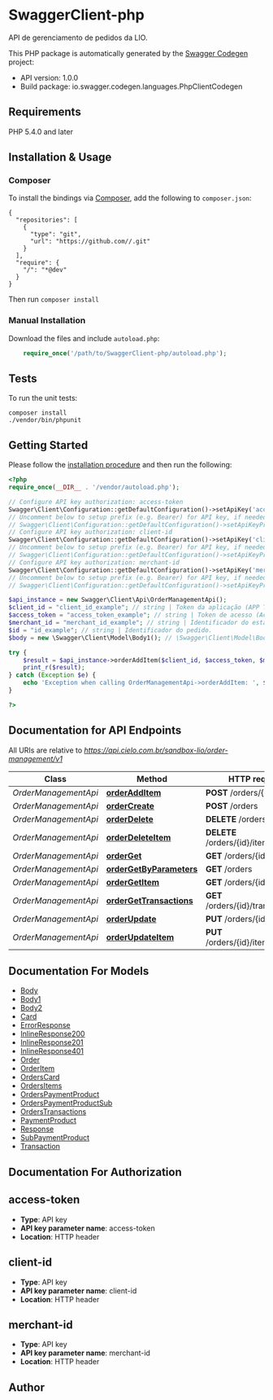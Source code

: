 # SwaggerClient-php
API de gerenciamento de pedidos da LIO.

This PHP package is automatically generated by the [Swagger Codegen](https://github.com/swagger-api/swagger-codegen) project:

- API version: 1.0.0
- Build package: io.swagger.codegen.languages.PhpClientCodegen

## Requirements

PHP 5.4.0 and later

## Installation & Usage
### Composer

To install the bindings via [Composer](http://getcomposer.org/), add the following to `composer.json`:

```
{
  "repositories": [
    {
      "type": "git",
      "url": "https://github.com//.git"
    }
  ],
  "require": {
    "/": "*@dev"
  }
}
```

Then run `composer install`

### Manual Installation

Download the files and include `autoload.php`:

```php
    require_once('/path/to/SwaggerClient-php/autoload.php');
```

## Tests

To run the unit tests:

```
composer install
./vendor/bin/phpunit
```

## Getting Started

Please follow the [installation procedure](#installation--usage) and then run the following:

```php
<?php
require_once(__DIR__ . '/vendor/autoload.php');

// Configure API key authorization: access-token
Swagger\Client\Configuration::getDefaultConfiguration()->setApiKey('access-token', 'YOUR_API_KEY');
// Uncomment below to setup prefix (e.g. Bearer) for API key, if needed
// Swagger\Client\Configuration::getDefaultConfiguration()->setApiKeyPrefix('access-token', 'Bearer');
// Configure API key authorization: client-id
Swagger\Client\Configuration::getDefaultConfiguration()->setApiKey('client-id', 'YOUR_API_KEY');
// Uncomment below to setup prefix (e.g. Bearer) for API key, if needed
// Swagger\Client\Configuration::getDefaultConfiguration()->setApiKeyPrefix('client-id', 'Bearer');
// Configure API key authorization: merchant-id
Swagger\Client\Configuration::getDefaultConfiguration()->setApiKey('merchant-id', 'YOUR_API_KEY');
// Uncomment below to setup prefix (e.g. Bearer) for API key, if needed
// Swagger\Client\Configuration::getDefaultConfiguration()->setApiKeyPrefix('merchant-id', 'Bearer');

$api_instance = new Swagger\Client\Api\OrderManagementApi();
$client_id = "client_id_example"; // string | Token da aplicação (APP Token) gerado durante o processo de cadastro.
$access_token = "access_token_example"; // string | Token de acesso (Access Token) gerado durante o processo de cadastro.
$merchant_id = "merchant_id_example"; // string | Identificador do estabelecimento comercial gerado durante o processo de cadastro.
$id = "id_example"; // string | Identificador do pedido.
$body = new \Swagger\Client\Model\Body1(); // \Swagger\Client\Model\Body1 | 

try {
    $result = $api_instance->orderAddItem($client_id, $access_token, $merchant_id, $id, $body);
    print_r($result);
} catch (Exception $e) {
    echo 'Exception when calling OrderManagementApi->orderAddItem: ', $e->getMessage(), PHP_EOL;
}

?>
```

## Documentation for API Endpoints

All URIs are relative to *https://api.cielo.com.br/sandbox-lio/order-management/v1*

Class | Method | HTTP request | Description
------------ | ------------- | ------------- | -------------
*OrderManagementApi* | [**orderAddItem**](docs/Api/OrderManagementApi.md#orderadditem) | **POST** /orders/{id}/items | 
*OrderManagementApi* | [**orderCreate**](docs/Api/OrderManagementApi.md#ordercreate) | **POST** /orders | 
*OrderManagementApi* | [**orderDelete**](docs/Api/OrderManagementApi.md#orderdelete) | **DELETE** /orders/{id} | 
*OrderManagementApi* | [**orderDeleteItem**](docs/Api/OrderManagementApi.md#orderdeleteitem) | **DELETE** /orders/{id}/items/{itemId} | 
*OrderManagementApi* | [**orderGet**](docs/Api/OrderManagementApi.md#orderget) | **GET** /orders/{id} | 
*OrderManagementApi* | [**orderGetByParameters**](docs/Api/OrderManagementApi.md#ordergetbyparameters) | **GET** /orders | 
*OrderManagementApi* | [**orderGetItem**](docs/Api/OrderManagementApi.md#ordergetitem) | **GET** /orders/{id}/items | 
*OrderManagementApi* | [**orderGetTransactions**](docs/Api/OrderManagementApi.md#ordergettransactions) | **GET** /orders/{id}/transactions | 
*OrderManagementApi* | [**orderUpdate**](docs/Api/OrderManagementApi.md#orderupdate) | **PUT** /orders/{id} | 
*OrderManagementApi* | [**orderUpdateItem**](docs/Api/OrderManagementApi.md#orderupdateitem) | **PUT** /orders/{id}/items/{itemId} | 


## Documentation For Models

 - [Body](docs/Model/Body.md)
 - [Body1](docs/Model/Body1.md)
 - [Body2](docs/Model/Body2.md)
 - [Card](docs/Model/Card.md)
 - [ErrorResponse](docs/Model/ErrorResponse.md)
 - [InlineResponse200](docs/Model/InlineResponse200.md)
 - [InlineResponse201](docs/Model/InlineResponse201.md)
 - [InlineResponse401](docs/Model/InlineResponse401.md)
 - [Order](docs/Model/Order.md)
 - [OrderItem](docs/Model/OrderItem.md)
 - [OrdersCard](docs/Model/OrdersCard.md)
 - [OrdersItems](docs/Model/OrdersItems.md)
 - [OrdersPaymentProduct](docs/Model/OrdersPaymentProduct.md)
 - [OrdersPaymentProductSub](docs/Model/OrdersPaymentProductSub.md)
 - [OrdersTransactions](docs/Model/OrdersTransactions.md)
 - [PaymentProduct](docs/Model/PaymentProduct.md)
 - [Response](docs/Model/Response.md)
 - [SubPaymentProduct](docs/Model/SubPaymentProduct.md)
 - [Transaction](docs/Model/Transaction.md)


## Documentation For Authorization


## access-token

- **Type**: API key
- **API key parameter name**: access-token
- **Location**: HTTP header

## client-id

- **Type**: API key
- **API key parameter name**: client-id
- **Location**: HTTP header

## merchant-id

- **Type**: API key
- **API key parameter name**: merchant-id
- **Location**: HTTP header


## Author




